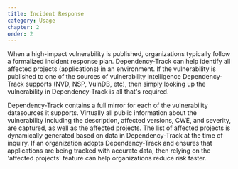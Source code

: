 ```yaml
---
title: Incident Response
category: Usage
chapter: 2
order: 2
---
```


When a high-impact vulnerability is published, organizations typically follow a formalized incident response plan.
Dependency-Track can help identify all affected projects (applications) in an environment. If the vulnerability
is published to one of the sources of vulnerability intelligence Dependency-Track supports (NVD, NSP, VulnDB, etc),
then simply looking up the vulnerability in Dependency-Track is all that's required.

Dependency-Track contains a full mirror for each of the vulnerability datasources it supports. Virtually all public
information about the vulnerability including the description, affected versions, CWE, and severity, are captured,
as well as the affected projects. The list of affected projects is dynamically generated based on data in 
Dependency-Track at the time of inquiry. If an organization adopts Dependency-Track and ensures that applications 
are being tracked with accurate data, then relying on the 'affected projects' feature can help organizations 
reduce risk faster.